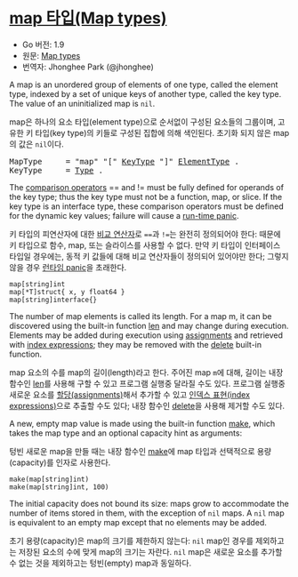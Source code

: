 # [map 타입(Map types)](#map-types)

* Go 버전: 1.9
* 원문: [Map types](https://golang.org/ref/spec#Map_types)
* 번역자: Jhonghee Park (@jhonghee)

A map is an unordered group of elements of one type, called the element type, indexed by a set of unique keys of another type, called the key type. The value of an uninitialized map is `nil`.

map은 하나의 요소 타입(element type)으로 순서없이 구성된 요소들의 그룹이며, 고유한 키 타입(key type)의 키들로 구성된 집합에 의해 색인된다. 초기화 되지 않은 map의 값은 `nil`이다.

<pre>
<a id="MapType">MapType</a>     = "map" "[" <a href="#KeyType">KeyType</a> "]" <a href="/Types/array_types.html#ElementType">ElementType</a> .
<a id="KeyType">KeyType</a>     = <a href="/Types/#Type">Type</a> .
</pre>

The [comparison operators](/Expressions/comparison_operators.html) == and != must be fully defined for operands of the key type; thus the key type must not be a function, map, or slice. If the key type is an interface type, these comparison operators must be defined for the dynamic key values; failure will cause a [run-time panic](/Run-time%20panics/).

키 타입의 피연산자에 대한 [비교 연산자](/Expressions/comparison_operators.html)로 `==`과 `!=`는 완전히 정의되어야 한다: 때문에 키 타입으로 함수, map, 또는 슬라이스를 사용할 수 없다. 만약 키 타입이 인터페이스 타입일 경우에는, 동적 키 값들에 대해 비교 연산자들이 정의되어 있어야만 한다; 그렇지 않을 경우 [런타임 panic](/Run-time%20panics/)을 초래한다.

```
map[string]int
map[*T]struct{ x, y float64 }
map[string]interface{}
```

The number of map elements is called its length. For a map m, it can be discovered using the built-in function [len](/Built-in%20functions/length_and_capacity.html) and may change during execution. Elements may be added during execution using [assignments](/Statements/assignments.html) and retrieved with [index expressions](/Expressions/index_expressions.html); they may be removed with the [delete](/Built-in%20functions/deletion_of_map_elements.html) built-in function.

map 요소의 수를 map의 길이(length)라고 한다. 주어진 map `m`에 대해, 길이는 내장 함수인 [len](/Built-in%20functions/length_and_capacity.html)를 사용해 구할 수 있고 프로그램 실행중 달라질 수도 있다. 프로그램 실행중 새로운 요소를 [할당(assignments)](/Statements/assignments.html)해서 추가할 수 있고 [인덱스 표현(index expressions)](/Expressions/index_expressions.html)으로 추출할 수도 있다; 내장 함수인 [delete](/Built-in%20functions/deletion_of_map_elements.html)을 사용해 제거할 수도 있다.

A new, empty map value is made using the built-in function [make](/Built-in%20functions/making_slices,_maps_and_channels.html), which takes the map type and an optional capacity hint as arguments:

텅빈 새로운 map을 만들 때는 내장 함수인 [make](/Built-in%20functions/making_slices,_maps_and_channels.html)에 map 타입과 선택적으로 용량(capacity)를 인자로 사용한다.

```
make(map[string]int)
make(map[string]int, 100)
```

The initial capacity does not bound its size: maps grow to accommodate the number of items stored in them, with the exception of `nil` maps. A `nil` map is equivalent to an empty map except that no elements may be added.

초기 용량(capacity)은 map의 크기를 제한하지 않는다: `nil` map인 경우를 제외하고는 저장된 요소의 수에 맞게 map의 크기는 자란다. `nil` map은 새로운 요소를 추가할 수 없는 것을 제외하고는 텅빈(empty) map과 동일하다.
